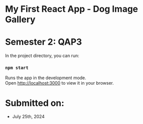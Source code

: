 # My First React App - Dog Image Gallery
# Semester 2: QAP3

In the project directory, you can run:

### `npm start`

Runs the app in the development mode.\
Open [http://localhost:3000](http://localhost:3000) to view it in your browser.

# Submitted on:
- July 25th, 2024
